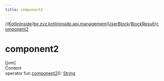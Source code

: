 ```yaml
---
title: component2 -
---
```

//[KotlinInside](../../../index.md)/[be.zvz.kotlininside.api.management](../../index.md)/[UserBlock](../index.md)/[BlockResult](index.md)/[component2](component2.md)



# component2  
[jvm]  
Content  
operator fun [component2](component2.md)(): [String](https://kotlinlang.org/api/latest/jvm/stdlib/kotlin/-string/index.html)  



